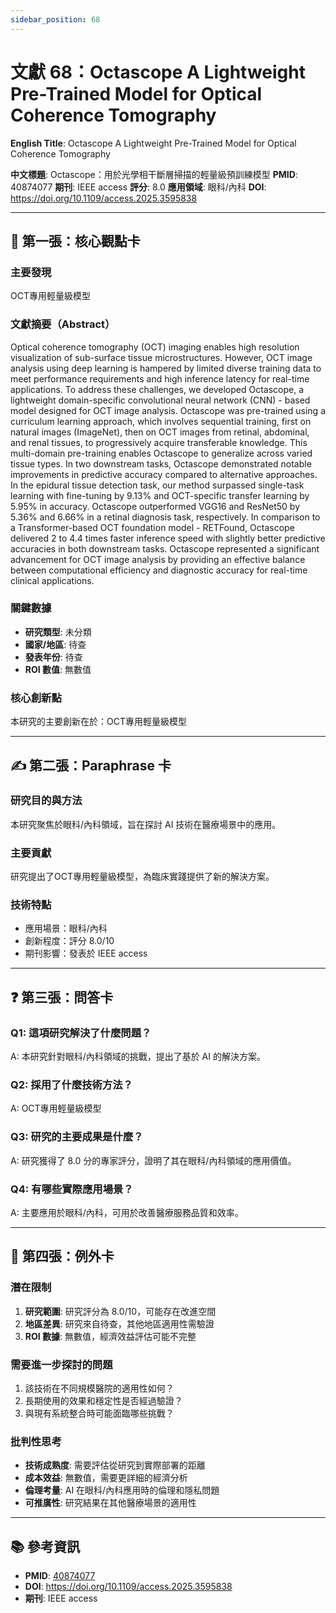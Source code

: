 ```yaml
---
sidebar_position: 68
---
```


# 文獻 68：Octascope A Lightweight Pre-Trained Model for Optical Coherence Tomography

**English Title**: Octascope A Lightweight Pre-Trained Model for Optical Coherence Tomography

**中文標題**: Octascope：用於光學相干斷層掃描的輕量級預訓練模型
**PMID**: 40874077
**期刊**: IEEE access
**評分**: 8.0
**應用領域**: 眼科/內科
**DOI**: https://doi.org/10.1109/access.2025.3595838

---

## 📌 第一張：核心觀點卡

### 主要發現
OCT專用輕量級模型

### 文獻摘要（Abstract）
Optical coherence tomography (OCT) imaging enables high resolution visualization of sub-surface tissue microstructures. However, OCT image analysis using deep learning is hampered by limited diverse training data to meet performance requirements and high inference latency for real-time applications. To address these challenges, we developed Octascope, a lightweight domain-specific convolutional neural network (CNN) - based model designed for OCT image analysis. Octascope was pre-trained using a curriculum learning approach, which involves sequential training, first on natural images (ImageNet), then on OCT images from retinal, abdominal, and renal tissues, to progressively acquire transferable knowledge. This multi-domain pre-training enables Octascope to generalize across varied tissue types. In two downstream tasks, Octascope demonstrated notable improvements in predictive accuracy compared to alternative approaches. In the epidural tissue detection task, our method surpassed single-task learning with fine-tuning by 9.13% and OCT-specific transfer learning by 5.95% in accuracy. Octascope outperformed VGG16 and ResNet50 by 5.36% and 6.66% in a retinal diagnosis task, respectively. In comparison to a Transformer-based OCT foundation model - RETFound, Octascope delivered 2 to 4.4 times faster inference speed with slightly better predictive accuracies in both downstream tasks. Octascope represented a significant advancement for OCT image analysis by providing an effective balance between computational efficiency and diagnostic accuracy for real-time clinical applications.

### 關鍵數據
- **研究類型**: 未分類
- **國家/地區**: 待查
- **發表年份**: 待查
- **ROI 數值**: 無數值

### 核心創新點
本研究的主要創新在於：OCT專用輕量級模型

---

## ✍️ 第二張：Paraphrase 卡

### 研究目的與方法
本研究聚焦於眼科/內科領域，旨在探討 AI 技術在醫療場景中的應用。

### 主要貢獻
研究提出了OCT專用輕量級模型，為臨床實踐提供了新的解決方案。

### 技術特點
- 應用場景：眼科/內科
- 創新程度：評分 8.0/10
- 期刊影響：發表於 IEEE access

---

## ❓ 第三張：問答卡

### Q1: 這項研究解決了什麼問題？
A: 本研究針對眼科/內科領域的挑戰，提出了基於 AI 的解決方案。

### Q2: 採用了什麼技術方法？
A: OCT專用輕量級模型

### Q3: 研究的主要成果是什麼？
A: 研究獲得了 8.0 分的專家評分，證明了其在眼科/內科領域的應用價值。

### Q4: 有哪些實際應用場景？
A: 主要應用於眼科/內科，可用於改善醫療服務品質和效率。

---

## 🤔 第四張：例外卡

### 潛在限制
1. **研究範圍**: 研究評分為 8.0/10，可能存在改進空間
2. **地區差異**: 研究來自待查，其他地區適用性需驗證
3. **ROI 數據**: 無數值，經濟效益評估可能不完整

### 需要進一步探討的問題
1. 該技術在不同規模醫院的適用性如何？
2. 長期使用的效果和穩定性是否經過驗證？
3. 與現有系統整合時可能面臨哪些挑戰？

### 批判性思考
- **技術成熟度**: 需要評估從研究到實際部署的距離
- **成本效益**: 無數值，需要更詳細的經濟分析
- **倫理考量**: AI 在眼科/內科應用時的倫理和隱私問題
- **可推廣性**: 研究結果在其他醫療場景的適用性

---

## 📚 參考資訊
- **PMID**: [40874077](https://pubmed.ncbi.nlm.nih.gov/40874077/)
- **DOI**: https://doi.org/10.1109/access.2025.3595838
- **期刊**: IEEE access
